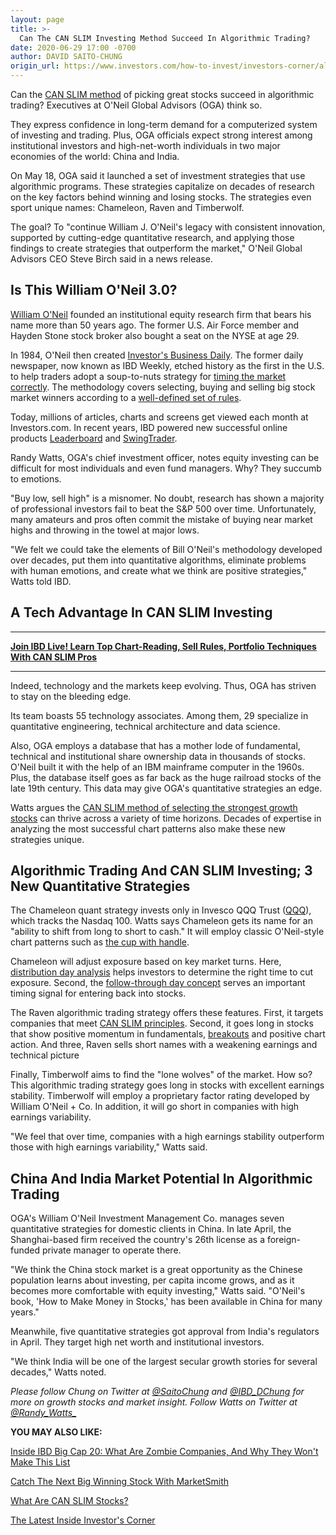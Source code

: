 ```yaml
---
layout: page
title: >-
  Can The CAN SLIM Investing Method Succeed In Algorithmic Trading?
date: 2020-06-29 17:00 -0700
author: DAVID SAITO-CHUNG
origin_url: https://www.investors.com/how-to-invest/investors-corner/algorithmic-trading-and-how-to-invest-in-stocks-can-slim-method
---
```





Can the [CAN SLIM method](https://www.investors.com/ibd-university/can-slim/) of picking great stocks succeed in algorithmic trading? Executives at O'Neil Global Advisors (OGA) think so.




They express confidence in long-term demand for a computerized system of investing and trading. Plus, OGA officials expect strong interest among institutional investors and high-net-worth individuals in two major economies of the world: China and India.


On May 18, OGA said it launched a set of investment strategies that use algorithmic programs. These strategies capitalize on decades of research on the key factors behind winning and losing stocks. The strategies even sport unique names: Chameleon, Raven and Timberwolf.


The goal? To "continue William J. O'Neil's legacy with consistent innovation, supported by cutting-edge quantitative research, and applying those findings to create strategies that outperform the market," O'Neil Global Advisors CEO Steve Birch said in a news release.


Is This William O'Neil 3.0?
---------------------------


[William O'Neil](https://www.investors.com/news/management/leaders-and-success/bill-oneil-ibd-founder-and-stock-investor-success-tips/) founded an institutional equity research firm that bears his name more than 50 years ago. The former U.S. Air Force member and Hayden Stone stock broker also bought a seat on the NYSE at age 29.


In 1984, O'Neil then created [Investor's Business Daily](https://www.investors.com/ibd-videos/). The former daily newspaper, now known as IBD Weekly, etched history as the first in the U.S. to help traders adopt a soup-to-nuts strategy for [timing the market correctly](https://www.investors.com/how-to-invest/investors-corner/follow-through-signals-market-uptrend/). The methodology covers selecting, buying and selling big stock market winners according to a [well-defined set of rules](https://www.investors.com/category/how-to-invest/investors-corner/).


Today, millions of articles, charts and screens get viewed each month at Investors.com. In recent years, IBD powered new successful online products [Leaderboard](https://leaderboard.investors.com/) and [SwingTrader](https://swingtrader.investors.com/#/).


Randy Watts, OGA's chief investment officer, notes equity investing can be difficult for most individuals and even fund managers. Why? They succumb to emotions.


"Buy low, sell high" is a misnomer. No doubt, research has shown a majority of professional investors fail to beat the S&P 500 over time. Unfortunately, many amateurs and pros often commit the mistake of buying near market highs and throwing in the towel at major lows.


"We felt we could take the elements of Bill O'Neil's methodology developed over decades, put them into quantitative algorithms, eliminate problems with human emotions, and create what we think are positive strategies," Watts told IBD.


A Tech Advantage In CAN SLIM Investing
--------------------------------------




---


[**Join IBD Live! Learn Top Chart-Reading, Sell Rules, Portfolio Techniques With CAN SLIM Pros**](https://shop.investors.com/offer/splashresponsive.aspx?id=IBD-Live)




---


Indeed, technology and the markets keep evolving. Thus, OGA has striven to stay on the bleeding edge.


Its team boasts 55 technology associates. Among them, 29 specialize in quantitative engineering, technical architecture and data science.


Also, OGA employs a database that has a mother lode of fundamental, technical and institutional share ownership data in thousands of stocks. O'Neil built it with the help of an IBM mainframe computer in the 1960s. Plus, the database itself goes as far back as the huge railroad stocks of the late 19th century. This data may give OGA's quantitative strategies an edge.


Watts argues the [CAN SLIM method of selecting the strongest growth stocks](https://www.investors.com/ibd-university/can-slim/) can thrive across a variety of time horizons. Decades of expertise in analyzing the most successful chart patterns also make these new strategies unique.


Algorithmic Trading And CAN SLIM Investing; 3 New Quantitative Strategies
-------------------------------------------------------------------------



The Chameleon quant strategy invests only in Invesco QQQ Trust ([QQQ](https://research.investors.com/quote.aspx?symbol=QQQ)), which tracks the Nasdaq 100. Watts says Chameleon gets its name for an "ability to shift from long to short to cash." It will employ classic O'Neil-style chart patterns such as [the cup with handle](https://www.investors.com/how-to-invest/investors-corner/the-basics-how-to-analyze-a-stocks-cup-with-handle/).


Chameleon will adjust exposure based on key market turns. Here, [distribution day analysis](https://www.investors.com/how-to-invest/investors-corner/how-do-you-spot-a-major-market-top-easy-look-for-heavy-distribution/) helps investors to determine the right time to cut exposure. Second, the [follow-through day concept](https://www.investors.com/how-to-invest/investors-corner/follow-through-signals-market-uptrend/) serves an important timing signal for entering back into stocks.


The Raven algorithmic trading strategy offers these features. First, it targets companies that meet [CAN SLIM principles](https://www.investors.com/ibd-university/can-slim/). Second, it goes long in stocks that show positive momentum in fundamentals, [breakouts](https://www.investors.com/how-to-invest/investors-corner/what-is-stock-breakout/) and positive chart action. And three, Raven sells short names with a weakening earnings and technical picture


Finally, Timberwolf aims to find the "lone wolves" of the market. How so? This algorithmic trading strategy goes long in stocks with excellent earnings stability. Timberwolf will employ a proprietary factor rating developed by William O'Neil + Co. In addition, it will go short in companies with high earnings variability.


"We feel that over time, companies with a high earnings stability outperform those with high earnings variability," Watts said.


China And India Market Potential In Algorithmic Trading
-------------------------------------------------------


OGA's William O'Neil Investment Management Co. manages seven quantitative strategies for domestic clients in China. In late April, the Shanghai-based firm received the country's 26th license as a foreign-funded private manager to operate there.


"We think the China stock market is a great opportunity as the Chinese population learns about investing, per capita income grows, and as it becomes more comfortable with equity investing," Watts said. "O'Neil's book, 'How to Make Money in Stocks,' has been available in China for many years."


Meanwhile, five quantitative strategies got approval from India's regulators in April. They target high net worth and institutional investors.


"We think India will be one of the largest secular growth stories for several decades," Watts noted.


*Please follow Chung on Twitter at [@SaitoChung](https://twitter.com/SaitoChung) and [@IBD\_DChung](https://twitter.com/IBD_DChung) for more on growth stocks and market insight. Follow Watts on Twitter at [@Randy\_Watts\_](https://twitter.com/Randy_Watts_)*


**YOU MAY ALSO LIKE:**


[Inside IBD Big Cap 20: What Are Zombie Companies, And Why They Won't Make This List](https://www.investors.com/stock-lists/ibd-big-cap-20/zombie-companies-what-are-they-and-why-they-do-not-make-ibd-stock-list/)


[Catch The Next Big Winning Stock With MarketSmith](https://shop.investors.com/offer/splashresponsive.aspx?id=ms-3weeks)


[What Are CAN SLIM Stocks?](https://www.investors.com/how-to-invest/investors-corner/can-slim-stocks-how-to-find-stock-market-winners/)


[The Latest Inside Investor's Corner](https://www.investors.com/category/how-to-invest/investors-corner/)




